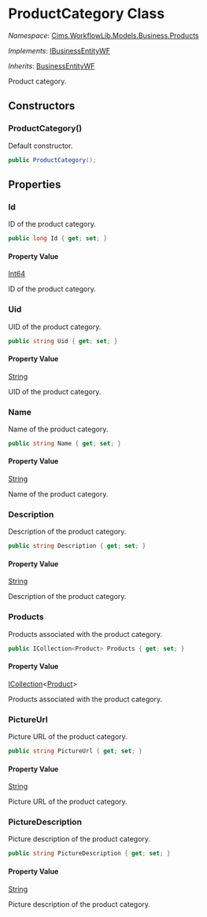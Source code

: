 # ProductCategory Class 

*Namespace*: [Cims.WorkflowLib.Models.Business.Products](Cims.WorkflowLib.Models.Business.Products.md)

*Implements*: [IBusinessEntityWF](../IBusinessEntityWF.md)

*Inherits*: [BusinessEntityWF](../BusinessEntityWF.md)

Product category.

## Constructors 

### ProductCategory()

Default constructor.

```C#
public ProductCategory();
```

## Properties

### Id

ID of the product category.

```C#
public long Id { get; set; }
```

#### Property Value

[Int64](https://learn.microsoft.com/en-us/dotnet/api/system.int64)

ID of the product category.

### Uid

UID of the product category.

```C#
public string Uid { get; set; }
```

#### Property Value

[String](https://learn.microsoft.com/en-us/dotnet/api/system.string)

UID of the product category.

### Name

Name of the product category.

```C#
public string Name { get; set; }
```

#### Property Value

[String](https://learn.microsoft.com/en-us/dotnet/api/system.string)

Name of the product category.

### Description

Description of the product category.

```C#
public string Description { get; set; }
```

#### Property Value

[String](https://learn.microsoft.com/en-us/dotnet/api/system.string)

Description of the product category.

### Products

Products associated with the product category.

```C#
public ICollection<Product> Products { get; set; }
```

#### Property Value

[ICollection](https://learn.microsoft.com/en-us/dotnet/api/system.collections.generic.icollection-1)<[Product](Product.md)>

Products associated with the product category.

### PictureUrl

Picture URL of the product category.

```C#
public string PictureUrl { get; set; }
```

#### Property Value

[String](https://learn.microsoft.com/en-us/dotnet/api/system.string)

Picture URL of the product category.

### PictureDescription

Picture description of the product category.

```C#
public string PictureDescription { get; set; }
```

#### Property Value

[String](https://learn.microsoft.com/en-us/dotnet/api/system.string)

Picture description of the product category.
